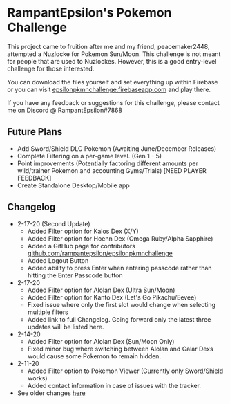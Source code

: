 <h1>RampantEpsilon's Pokemon Challenge</h1>
<p>This project came to fruition after me and my friend, peacemaker2448, attempted a Nuzlocke for Pokemon Sun/Moon. This challenge is not meant for people that are used to Nuzlockes. However, this is a good entry-level challenge for those interested.</p>

<p>You can download the files yourself and set everything up within Firebase or you can visit <a href='https://epsilonpkmnchallenge.firebaseapp.com'>epsilonpkmnchallenge.firebaseapp.com</a> and play there.</p>

<p>If you have any feedback or suggestions for this challenge, please contact me on Discord @ RampantEpsilon#7868</p>

<h2>Future Plans</h2>
<ul>
  <li>Add Sword/Shield DLC Pokemon (Awaiting June/December Releases)</li>
  <li>Complete Filtering on a per-game level. (Gen 1 - 5)</li>
  <li>Point improvements (Potentially factoring different amounts per wild/trainer Pokemon and accounting Gyms/Trials) [NEED PLAYER FEEDBACK]</li>
  <li>Create Standalone Desktop/Mobile app</li>
</ul>

<h2>Changelog</h2>
<ul>
  <li>2-17-20 (Second Update)
    <ul>
      <li>Added Filter option for Kalos Dex (X/Y)</li>
      <li>Added Filter option for Hoenn Dex (Omega Ruby/Alpha Sapphire)</li>
      <li>Added a GitHub page for contributors <a href='https://github.com/rampantepsilon/epsilonpkmnchallenge'>github.com/rampantepsilon/epsilonpkmnchallenge</a></li>
      <li>Added Logout Button</li>
      <li>Added ability to press Enter when entering passcode rather than hitting the Enter Passcode button</li>
    </ul>
  </li>
  <li>2-17-20
    <ul>
      <li>Added Filter option for Alolan Dex (Ultra Sun/Moon)</li>
      <li>Added Filter option for Kanto Dex (Let's Go Pikachu/Eevee)</li>
      <li>Fixed issue where only the first slot would change when selecting multiple filters</li>
      <li>Added link to full Changelog. Going forward only the latest three updates will be listed here.</li>
    </ul>
  </li>
  <li>2-14-20
    <ul>
      <li>Added Filter option for Alolan Dex (Sun/Moon Only)</li>
      <li>Fixed minor bug where switching between Alolan and Galar Dexs would cause some Pokemon to remain hidden.</li>
    </ul>
  </li>
  <li>2-11-20
    <ul>
      <li>Added Filter option to Pokemon Viewer (Currently only Sword/Shield works)</li>
      <li>Added contact information in case of issues with the tracker.</li>
    </ul>
  </li>
  <li>See older changes <a href='https://epsilonpkmnchallenge.firebaseapp.com/changelog.html'>here</a></li>
</ul>
